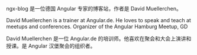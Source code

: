 ngx-blog 是一位德国 Angular 专家的博客站，作者是 David Muellerchen。

David Muellerchen is a trainer at Angular.de. He loves to speak and teach at meetups and conferences. Organizer of the Angular Hamburg Meetup, GD

David Muellerchen 是一位 Angular.de 的培训师。他喜欢在聚会和大会上演讲和授课。是 Angular 汉堡聚会的组织者。
